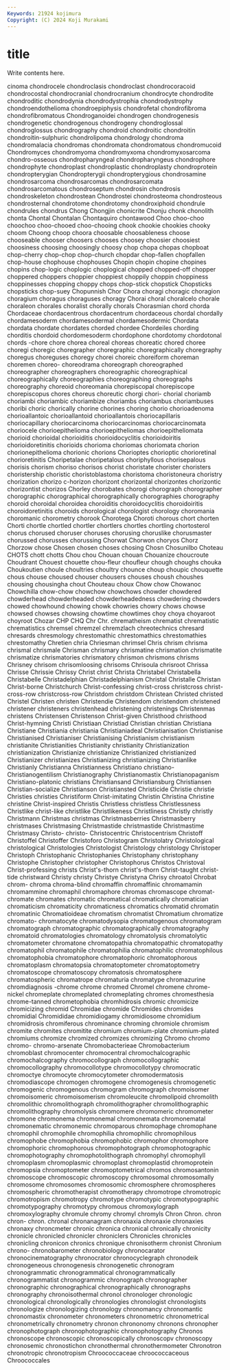 ```yaml
---
Keywords: 21924 kojimura
Copyright: (C) 2024 Koji Murakami
---
```


# title

Write contents here.



cinoma chondrocele
chondroclasis chondroclast chondrocoracoid chondrocostal chondrocranial chondrocranium chondrocyte chondrodite chondroditic chondrodynia
chondrodystrophia chondrodystrophy chondroendothelioma chondroepiphysis chondrofetal chondrofibroma chondrofibromatous Chondroganoidei chondrogen chondrogenesis
chondrogenetic chondrogenous chondrogeny chondroglossal chondroglossus chondrography chondroid chondroitic chondroitin chondroitin-sulphuric
chondrolipoma chondrology chondroma chondromalacia chondromas chondromata chondromatous chondromucoid Chondromyces chondromyoma
chondromyxoma chondromyxosarcoma chondro-osseous chondropharyngeal chondropharyngeus chondrophore chondrophyte chondroplast chondroplastic chondroplasty
chondroprotein chondropterygian Chondropterygii chondropterygious chondrosamine chondrosarcoma chondrosarcomas chondrosarcomata chondrosarcomatous chondroseptum
chondrosin chondrosis chondroskeleton chondrostean Chondrostei chondrosteoma chondrosteous chondrosternal chondrotome chondrotomy
chondroxiphoid chondrule chondrules chondrus Chong Chongjin chonicrite Chonju chonk chonolith
chonta Chontal Chontalan Chontaquiro chontawood Choo choo-choo choochoo choo-chooed choo-chooing
chook chookie chookies chooky choom Choong choop choora choosable choosableness
choose chooseable chooser choosers chooses choosey choosier choosiest choosiness choosing
choosingly choosy chop chopa chopas chopboat chop-cherry chop-chop chop-church chopdar
chop-fallen chopfallen chop-house chophouse chophouses Chopin chopin chopine chopines chopins
chop-logic choplogic choplogical chopped chopped-off chopper choppered choppers choppier choppiest
choppily choppin choppiness choppinesses chopping choppy chops chop-stick chopstick Chopsticks
chopsticks chop-suey Chopunnish Chor Chora choragi choragic choragion choragium choragus
choraguses choragy Chorai choral choralcelo chorale choraleon chorales choralist chorally
chorals Chorasmian chord chorda Chordaceae chordacentrous chordacentrum chordaceous chordal chordally
chordamesoderm chordamesodermal chordamesodermic Chordata chordata chordate chordates chorded chordee Chordeiles
chording chorditis chordoid chordomesoderm chordophone chordotomy chordotonal chords -chore chore
chorea choreal choreas choreatic chored choree choregi choregic choregrapher choregraphic
choregraphically choregraphy choregus choreguses choregy chorei choreic choreiform choreman choremen
choreo- choreodrama choreograph choreographed choreographer choreographers choreographic choreographical choreographically choreographies
choreographing choreographs choreography choreoid choreomania chorepiscopal chorepiscope chorepiscopus chores choreus
choreutic chorgi chori- chorial choriamb choriambi choriambic choriambize choriambs choriambus
choriambuses choribi choric chorically chorine chorines choring chorio chorioadenoma chorioallantoic
chorioallantoid chorioallantois choriocapillaris choriocapillary choriocarcinoma choriocarcinomas choriocarcinomata choriocele chorioepithelioma chorioepitheliomas
chorioepitheliomata chorioid chorioidal chorioiditis chorioidocyclitis chorioidoiritis chorioidoretinitis chorioids chorioma choriomas
choriomata chorion chorionepithelioma chorionic chorions Chorioptes chorioptic chorioretinal chorioretinitis Choripetalae
choripetalous choriphyllous chorisepalous chorisis chorism choriso chorisos chorist choristate chorister
choristers choristership choristic choristoblastoma choristoma choristoneura choristry chorization chorizo c-horizon
chorizont chorizontal chorizontes chorizontic chorizontist chorizos Chorley chorobates chorogi chorograph
chorographer chorographic chorographical chorographically chorographies chorography choroid choroidal choroidea choroiditis
choroidocyclitis choroidoiritis choroidoretinitis choroids chorological chorologist chorology choromania choromanic chorometry
chorook Chorotega Choroti chorous chort chorten Chorti chortle chortled chortler
chortlers chortles chortling chortosterol chorus chorused choruser choruses chorusing choruslike
chorusmaster chorussed chorusses chorussing Chorwat Chorwon choryos Chorz Chorzow chose
Chosen chosen choses chosing Chosn Chosunilbo Choteau CHOTS chott chotts
Chou chou Chouan chouan Chouanize choucroute Choudrant Chouest chouette chou-fleur
choufleur chough choughs chouka Choukoutien choule choultries choultry chounce choup
choupic chouquette chous chouse choused chouser chousers chouses choush choushes
chousing chousingha chout Chouteau choux Chow chow Chowanoc Chowchilla chow-chow
chowchow chowchows chowder chowdered chowderhead chowderheaded chowderheadedness chowdering chowders chowed
chowhound chowing chowk chowries chowry chows chowse chowsed chowses chowsing
chowtime chowtimes choy choya choyaroot choyroot Chozar CHP CHQ Chr
Chr. chrematheism chrematist chrematistic chrematistics chremsel chremzel chremzlach chreotechnics chresard
chresards chresmology chrestomathic chrestomathics chrestomathies chrestomathy Chretien chria Chriesman chrimsel
Chris chrism chrisma chrismal chrismale Chrisman chrismary chrismatine chrismation chrismatite
chrismatize chrismatories chrismatory chrismon chrismons chrisms Chrisney chrisom chrisomloosing chrisoms
Chrisoula chrisroot Chrissa Chrisse Chrissie Chrissy Christ christ Christa Christabel
Christabella Christabelle Christadelphian Christadelphianism Christal Christalle Christan Christ-borne Christchurch Christ-confessing
christ-cross christcross christ-cross-row christcross-row Christdom christdom Christean Christed christed Christel
Christen christen Christendie Christendom christendom christened christener christeners christenhead christening
christenings Christenmas christens Christensen Christenson Christ-given Christhood christhood Christ-hymning Christi
Christiaan Christiad Christian christian Christiana Christiane Christiania christiania Christianiadeal Christianisation
Christianise Christianised Christianiser Christianising Christianism christianism christianite Christianities Christianity christianity
Christianization christianization Christianize christianize Christianized christianized Christianizer christianizes Christianizing christianizing
Christianlike Christianly Christianna Christianness Christiano christiano- Christianogentilism Christianography Christianomastix Christianopaganism
Christiano-platonic christians Christiansand Christiansburg Christiansen Christian-socialize Christianson Christiansted Christicide Christie
christie Christies christies Christiform Christ-imitating Christin Christina Christine christine Christ-inspired
Christis Christless christless Christlessness Christlike christ-like christlike Christlikeness Christliness Christly
christly Christmann Christmas christmas Christmasberries Christmasberry christmases Christmasing Christmastide christmastide
Christmastime Christmasy Christo- christo- Christocentric Christocentrism Christoff Christoffel Christoffer Christoforo
Christogram Christolatry Christological christological Christologies Christologist Christology christology Christoper Christoph
Christophanic Christophanies Christophany christophany Christophe Christopher christopher Christophorus Christos Christoval
Christ-professing christs Christ's-thorn christ's-thorn Christ-taught christ-tide christward Christy christy Christye
Christyna Chrisy chroatol Chrobat chrom- chroma chroma-blind chromaffin chromaffinic chromamamin
chromammine chromaphil chromaphore chromas chromascope chromat- chromate chromates chromatic chromatical
chromatically chromatician chromaticism chromaticity chromaticness chromatics chromatid chromatin chromatinic Chromatioideae
chromatism chromatist Chromatium chromatize chromato- chromatocyte chromatodysopia chromatogenous chromatogram chromatograph
chromatographic chromatographically chromatography chromatoid chromatologies chromatology chromatolysis chromatolytic chromatometer chromatone
chromatopathia chromatopathic chromatopathy chromatophil chromatophile chromatophilia chromatophilic chromatophilous chromatophobia chromatophore
chromatophoric chromatophorous chromatoplasm chromatopsia chromatoptometer chromatoptometry chromatoscope chromatoscopy chromatosis chromatosphere
chromatospheric chromatrope chromaturia chromatype chromazurine chromdiagnosis -chrome chrome chromed Chromel
chromene chrome-nickel chromeplate chromeplated chromeplating chromes chromesthesia chrome-tanned chrometophobia chromhidrosis
chromic chromicize chromicizing chromid Chromidae chromide Chromides chromides chromidial Chromididae
chromidiogamy chromidiosome chromidium chromidrosis chromiferous chrominance chroming chromiole chromism chromite
chromites chromitite chromium chromium-plate chromium-plated chromiums chromize chromized chromizes chromizing
Chromo chromo chromo- chromo-arsenate Chromobacterieae Chromobacterium chromoblast chromocenter chromocentral chromochalcographic
chromochalcography chromocollograph chromocollographic chromocollography chromocollotype chromocollotypy chromocratic chromoctye chromocyte chromocytometer
chromodermatosis chromodiascope chromogen chromogene chromogenesis chromogenetic chromogenic chromogenous chromogram chromograph
chromoisomer chromoisomeric chromoisomerism chromoleucite chromolipoid chromolith chromolithic chromolithograph chromolithographer chromolithographic
chromolithography chromolysis chromomere chromomeric chromometer chromone chromonema chromonemal chromonemata chromonematal
chromonematic chromonemic chromoparous chromophage chromophane chromophil chromophile chromophilia chromophilic chromophilous
chromophobe chromophobia chromophobic chromophor chromophore chromophoric chromophorous chromophotograph chromophotographic chromophotography
chromophotolithograph chromophyl chromophyll chromoplasm chromoplasmic chromoplast chromoplastid chromoprotein chromopsia chromoptometer
chromoptometrical chromos chromosantonin chromoscope chromoscopic chromoscopy chromosomal chromosomally chromosome chromosomes
chromosomic chromosphere chromospheres chromospheric chromotherapist chromotherapy chromotrope chromotropic chromotropism chromotropy
chromotype chromotypic chromotypographic chromotypography chromotypy chromous chromoxylograph chromoxylography chromule chromy
chromyl chromyls Chron Chron. chron chron- chron. chronal chronanagram chronaxia
chronaxie chronaxies chronaxy chroncmeter chronic chronica chronical chronically chronicity chronicle
chronicled chronicler chroniclers Chronicles chronicles chronicling chronicon chronics chronique chronisotherm
chronist Chronium chrono- chronobarometer chronobiology chronocarator chronocinematography chronocrator chronocyclegraph chronodeik
chronogeneous chronogenesis chronogenetic chronogram chronogrammatic chronogrammatical chronogrammatically chronogrammatist chronogrammic chronograph
chronographer chronographic chronographical chronographically chronographs chronography chronoisothermal chronol chronologer chronologic
chronological chronologically chronologies chronologist chronologists chronologize chronologizing chronology chronomancy chronomantic
chronomastix chronometer chronometers chronometric chronometrical chronometrically chronometry chronon chrononomy chronons
chronopher chronophotograph chronophotographic chronophotography Chronos chronoscope chronoscopic chronoscopically chronoscopv chronoscopy
chronosemic chronostichon chronothermal chronothermometer Chronotron chronotropic chronotropism Chroococcaceae chroococcaceous Chroococcales
